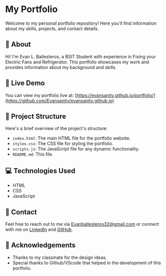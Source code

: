 # My Portfolio

Welcome to my personal portfolio repository! Here you'll find information about my skills, projects, and contact details.

## 📝 About

Hi! I'm Evan L. Ballesteros, a BSIT Student with experience in Fixing your Electric Fans and Refrigerator. This portfolio showcases my work and provides information about my background and skills.

## 🚀 Live Demo

You can view my portfolio live at: [https://evansanity.github.io/portfolio/](https://github.com/Evansanity/evansanity.github.io)

## 📂 Project Structure

Here's a brief overview of the project's structure:

- `index.html`: The main HTML file for the portfolio website.
- `styles.css`: The CSS file for styling the portfolio.
- `scripts.js`: The JavaScript file for any dynamic functionality.
- `README.md`: This file.

## 💻 Technologies Used

- HTML
- CSS
- JavaScript

## 📧 Contact

Feel free to reach out to me via Evanballesteros32@gmail.com or connect with me on [LinkedIn]([https://www.linkedin.com/in/yourprofile](https://www.linkedin.com/in/evan-ballesteros-4b65aa2a1?utm_source=share&utm_campaign=share_via&utm_content=profile&utm_medium=android_app)) and [GitHub](https://github.com/evansanity).

## 📢 Acknowledgements

- Thanks to my classmate for the design ideas.
- Special thanks to Github/VScode that helped in the development of this portfolio.
